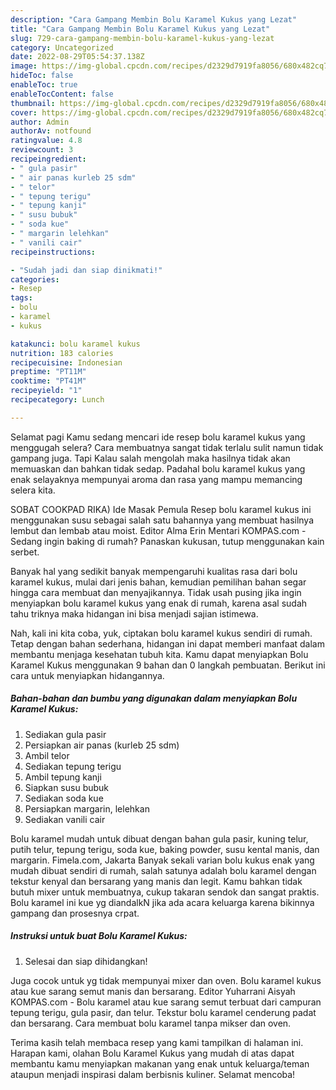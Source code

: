```yaml
---
description: "Cara Gampang Membin Bolu Karamel Kukus yang Lezat"
title: "Cara Gampang Membin Bolu Karamel Kukus yang Lezat"
slug: 729-cara-gampang-membin-bolu-karamel-kukus-yang-lezat
category: Uncategorized
date: 2022-08-29T05:54:37.138Z
image: https://img-global.cpcdn.com/recipes/d2329d7919fa8056/680x482cq70/bolu-karamel-kukus-foto-resep-utama.jpg
hideToc: false
enableToc: true
enableTocContent: false
thumbnail: https://img-global.cpcdn.com/recipes/d2329d7919fa8056/680x482cq70/bolu-karamel-kukus-foto-resep-utama.jpg
cover: https://img-global.cpcdn.com/recipes/d2329d7919fa8056/680x482cq70/bolu-karamel-kukus-foto-resep-utama.jpg
author: Admin
authorAv: notfound
ratingvalue: 4.8
reviewcount: 3
recipeingredient:
- " gula pasir"
- " air panas kurleb 25 sdm"
- " telor"
- " tepung terigu"
- " tepung kanji"
- " susu bubuk"
- " soda kue"
- " margarin lelehkan"
- " vanili cair"
recipeinstructions:

- "Sudah jadi dan siap dinikmati!"
categories:
- Resep
tags:
- bolu
- karamel
- kukus

katakunci: bolu karamel kukus 
nutrition: 183 calories
recipecuisine: Indonesian
preptime: "PT11M"
cooktime: "PT41M"
recipeyield: "1"
recipecategory: Lunch

---
```



Selamat pagi Kamu sedang mencari ide resep bolu karamel kukus yang menggugah selera? Cara membuatnya sangat tidak terlalu sulit namun tidak gampang juga. Tapi Kalau salah mengolah maka hasilnya tidak akan memuaskan dan bahkan tidak sedap. Padahal bolu karamel kukus yang enak selayaknya mempunyai aroma dan rasa yang mampu memancing selera kita.


SOBAT COOKPAD RIKA) Ide Masak Pemula Resep bolu karamel kukus ini menggunakan susu sebagai salah satu bahannya yang membuat hasilnya lembut dan lembab atau moist. Editor Alma Erin Mentari KOMPAS.com - Sedang ingin baking di rumah? Panaskan kukusan, tutup menggunakan kain serbet.

Banyak hal yang sedikit banyak mempengaruhi kualitas rasa dari bolu karamel kukus, mulai dari jenis bahan, kemudian pemilihan bahan segar hingga cara membuat dan menyajikannya. Tidak usah pusing jika ingin menyiapkan bolu karamel kukus yang enak di rumah, karena asal sudah tahu triknya maka hidangan ini bisa menjadi sajian istimewa.


Nah, kali ini kita coba, yuk, ciptakan bolu karamel kukus sendiri di rumah. Tetap dengan bahan sederhana, hidangan ini dapat memberi manfaat dalam membantu menjaga kesehatan tubuh kita. Kamu dapat menyiapkan Bolu Karamel Kukus menggunakan 9 bahan dan 0 langkah pembuatan. Berikut ini cara untuk menyiapkan hidangannya.

<!--inarticleads1-->

##### Bahan-bahan dan bumbu yang digunakan dalam menyiapkan Bolu Karamel Kukus:

1. Sediakan  gula pasir
1. Persiapkan  air panas (kurleb 25 sdm)
1. Ambil  telor
1. Sediakan  tepung terigu
1. Ambil  tepung kanji
1. Siapkan  susu bubuk
1. Sediakan  soda kue
1. Persiapkan  margarin, lelehkan
1. Sediakan  vanili cair


Bolu karamel mudah untuk dibuat dengan bahan gula pasir, kuning telur, putih telur, tepung terigu, soda kue, baking powder, susu kental manis, dan margarin. Fimela.com, Jakarta Banyak sekali varian bolu kukus enak yang mudah dibuat sendiri di rumah, salah satunya adalah bolu karamel dengan tekstur kenyal dan bersarang yang manis dan legit. Kamu bahkan tidak butuh mixer untuk membuatnya, cukup takaran sendok dan sangat praktis. Bolu karamel ini kue yg diandalkN jika ada acara keluarga karena bikinnya gampang dan prosesnya crpat. 

<!--inarticleads2-->

##### Instruksi untuk buat Bolu Karamel Kukus:


1. Selesai dan siap dihidangkan!

Juga cocok untuk yg tidak mempunyai mixer dan oven. Bolu karamel kukus atau kue sarang semut manis dan bersarang. Editor Yuharrani Aisyah KOMPAS.com - Bolu karamel atau kue sarang semut terbuat dari campuran tepung terigu, gula pasir, dan telur. Tekstur bolu karamel cenderung padat dan bersarang. Cara membuat bolu karamel tanpa mikser dan oven. 

Terima kasih telah membaca resep yang kami tampilkan di halaman ini. Harapan kami, olahan Bolu Karamel Kukus yang mudah di atas dapat membantu kamu menyiapkan makanan yang enak untuk keluarga/teman ataupun menjadi inspirasi dalam berbisnis kuliner. Selamat mencoba!
